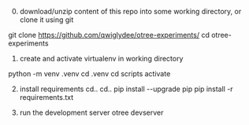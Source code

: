 0. download/unzip content of this repo into some working directory, or clone it using git 

git clone https://github.com/qwiglydee/otree-experiments/
cd otree-experiments

1. create and activate virtualenv in working directory

python -m venv .venv
cd .venv
cd scripts
activate

2. install requirements 
cd..
cd..
pip install --upgrade pip
pip install -r requirements.txt

3. run the development server
otree devserver
